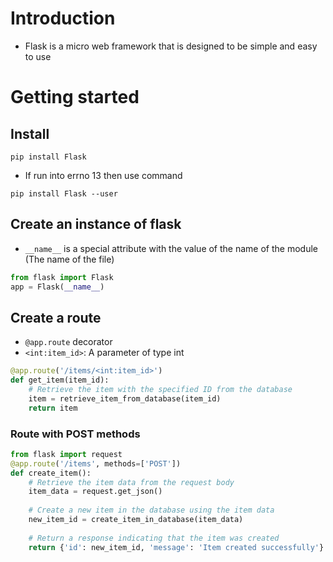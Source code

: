# Introduction
- Flask is a micro web framework that is designed to be simple and easy to use

# Getting started
## Install
```
pip install Flask
```
- If run into errno 13 then use command 
```
pip install Flask --user
```

## Create an instance of flask
- `__name__` is a special attribute with the value of the name of the module (The name of the file)
``` python
from flask import Flask
app = Flask(__name__)
```

## Create a route
- `@app.route` decorator
- `<int:item_id>`: A parameter of type int
``` python
@app.route('/items/<int:item_id>')
def get_item(item_id):
    # Retrieve the item with the specified ID from the database
    item = retrieve_item_from_database(item_id)
    return item
```

### Route with POST methods
``` python 
from flask import request
@app.route('/items', methods=['POST'])
def create_item():
    # Retrieve the item data from the request body
    item_data = request.get_json()
    
    # Create a new item in the database using the item data
    new_item_id = create_item_in_database(item_data)
    
    # Return a response indicating that the item was created
    return {'id': new_item_id, 'message': 'Item created successfully'}
```